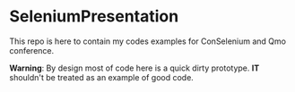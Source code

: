 # SeleniumPresentation

This repo is here to contain my codes examples for ConSelenium and Qmo conference.

**Warning**: By design most of code here is a quick dirty prototype.
**IT** shouldn't be treated as an example of good code.
